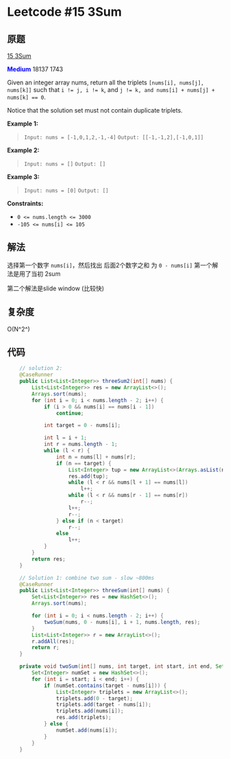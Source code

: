 # Leetcode #15 3Sum

## 原题

[15 3Sum](https://leetcode.com/problems/3sum/)

**<span style="color:blue">Medium</span>**  18137 1743

Given an integer array nums, return all the triplets `[nums[i], nums[j], nums[k]]` such that `i != j, i != k`, and `j != k, and nums[i] + nums[j] + nums[k] == 0`.

Notice that the solution set must not contain duplicate triplets.

**Example 1:**

> `Input: nums = [-1,0,1,2,-1,-4]`
`Output: [[-1,-1,2],[-1,0,1]]`

**Example 2:**

> `Input: nums = []`
`Output: []`

**Example 3:**

> `Input: nums = [0]`
`Output: []`

**Constraints:**

* `0 <= nums.length <= 3000`
* `-105 <= nums[i] <= 105`

## 解法

选择第一个数字 `nums[i]`，然后找出 后面2个数字之和 为 `0 - nums[i]`
第一个解法是用了当初 2sum

第二个解法是slide window (比较快)


## 复杂度

O(N^2^)

## 代码

```Java
    // solution 2:
    @CaseRunner
    public List<List<Integer>> threeSum2(int[] nums) {
        List<List<Integer>> res = new ArrayList<>();
        Arrays.sort(nums);
        for (int i = 0; i < nums.length - 2; i++) {
            if (i > 0 && nums[i] == nums[i - 1])
                continue;

            int target = 0 - nums[i];

            int l = i + 1;
            int r = nums.length - 1;
            while (l < r) {
                int n = nums[l] + nums[r];
                if (n == target) {
                    List<Integer> tup = new ArrayList<>(Arrays.asList(nums[i], nums[l], nums[r]));
                    res.add(tup);
                    while (l < r && nums[l + 1] == nums[l])
                        l++;
                    while (l < r && nums[r - 1] == nums[r])
                        r--;
                    l++;
                    r--;
                } else if (n < target)
                    r--;
                else
                    l++;
            }
        }
        return res;
    }

    // Solution 1: combine two sum - slow ~800ms
    @CaseRunner
    public List<List<Integer>> threeSum(int[] nums) {
        Set<List<Integer>> res = new HashSet<>();
        Arrays.sort(nums);

        for (int i = 0; i < nums.length - 2; i++) {
            twoSum(nums, 0 - nums[i], i + 1, nums.length, res);
        }
        List<List<Integer>> r = new ArrayList<>();
        r.addAll(res);
        return r;
    }

    private void twoSum(int[] nums, int target, int start, int end, Set<List<Integer>> res) {
        Set<Integer> numSet = new HashSet<>();
        for (int i = start; i < end; i++) {
            if (numSet.contains(target - nums[i])) {
                List<Integer> triplets = new ArrayList<>();
                triplets.add(0 - target);
                triplets.add(target - nums[i]);
                triplets.add(nums[i]);
                res.add(triplets);
            } else {
                numSet.add(nums[i]);
            }
        }
    }

```
